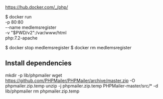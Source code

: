 https://hub.docker.com/_/php/

$ docker run \
    -p 80:80 \
    --name medlemsregister \
    -v "$PWD/v2":/var/www/html \
    php:7.2-apache

$ docker stop medlemsregister
$ docker rm medlemsregister



## Install dependencies

  mkdir -p lib/phpmailer
  wget https://github.com/PHPMailer/PHPMailer/archive/master.zip -O phpmailer.zip.temp
  unzip -j phpmailer.zip.temp PHPMailer-master/src/* -d lib/phpmailer
  rm phpmailer.zip.temp